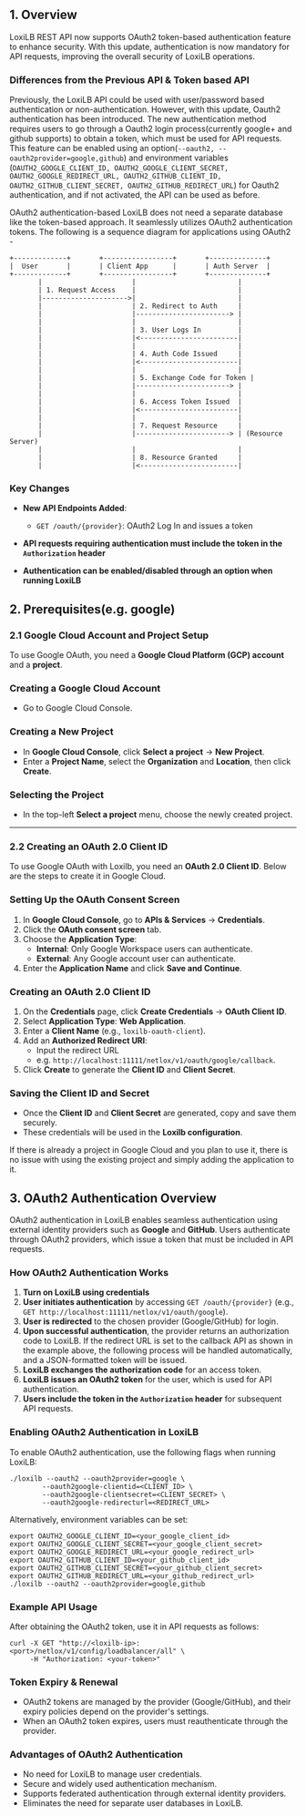 ## 1. Overview

LoxiLB REST API now supports OAuth2 token-based authentication feature to enhance security. With this update, authentication is now mandatory for API requests, improving the overall security of LoxiLB operations.

### Differences from the Previous API & Token based API

Previously, the LoxiLB API could be used with user/password based authentication or non-authentication. However, with this update, Oauth2 authentication has been introduced. The new authentication method requires users to go through a Oauth2 login process(currently google+ and github supports) to obtain a token, which must be used for API requests. This feature can be enabled using an option(`--oauth2, --oauth2provider=google,github`) and environment variables (`OAUTH2_GOOGLE_CLIENT_ID, OAUTH2_GOOGLE_CLIENT_SECRET, OAUTH2_GOOGLE_REDIRECT_URL, OAUTH2_GITHUB_CLIENT_ID, OAUTH2_GITHUB_CLIENT_SECRET, OAUTH2_GITHUB_REDIRECT_URL`) for Oauth2 authentication, and if not activated, the API can be used as before.

OAuth2 authentication-based LoxiLB does not need a separate database like the token-based approach. It seamlessly utilizes OAuth2 authentication tokens. The following is a sequence diagram for applications using OAuth2 - 

```
+-------------+       +-----------------+       +--------------+            
|  User       |       | Client App      |       | Auth Server  |            
+-------------+       +-----------------+       +--------------+            
       |                      |                         |                   
       | 1. Request Access    |                         |                   
       |--------------------->|                         |                   
       |                      | 2. Redirect to Auth     |                   
       |                      |-----------------------> |                   
       |                      |                         |                   
       |                      | 3. User Logs In         |                   
       |                      |<------------------------|                   
       |                      |                         |                   
       |                      | 4. Auth Code Issued     |                   
       |                      |<------------------------|                   
       |                      |                         |                   
       |                      | 5. Exchange Code for Token |                
       |                      |-----------------------> |                   
       |                      |                         |                   
       |                      | 6. Access Token Issued  |                   
       |                      |<------------------------|                   
       |                      |                         |                   
       |                      | 7. Request Resource     |                   
       |                      |-----------------------> | (Resource Server) 
       |                      |                         |                   
       |                      | 8. Resource Granted     |                   
       |                      |<------------------------|           
```

### Key Changes

- **New API Endpoints Added**:
    - `GET /oauth/{provider}`: OAuth2 Log In and issues a token

- **API requests requiring authentication must include the token in the `Authorization` header**
- **Authentication can be enabled/disabled through an option when running LoxiLB**

## 2. Prerequisites(e.g. google)

### **2.1 Google Cloud Account and Project Setup**

To use Google OAuth, you need a **Google Cloud Platform (GCP) account** and a **project**.

### **Creating a Google Cloud Account**

- Go to Google Cloud Console.

### **Creating a New Project**

- In **Google Cloud Console**, click **Select a project** → **New Project**.
- Enter a **Project Name**, select the **Organization** and **Location**, then click **Create**.

### **Selecting the Project**

- In the top-left **Select a project** menu, choose the newly created project.

---

### **2.2 Creating an OAuth 2.0 Client ID**

To use Google OAuth with Loxilb, you need an **OAuth 2.0 Client ID**. Below are the steps to create it in Google Cloud.

### **Setting Up the OAuth Consent Screen**

1. In **Google Cloud Console**, go to **APIs & Services** → **Credentials**.
2. Click the **OAuth consent screen** tab.
3. Choose the **Application Type**:
    - **Internal**: Only Google Workspace users can authenticate.
    - **External**: Any Google account user can authenticate.
4. Enter the **Application Name** and click **Save and Continue**.

### **Creating an OAuth 2.0 Client ID**

1. On the **Credentials** page, click **Create Credentials** → **OAuth Client ID**.
2. Select **Application Type**: **Web Application**.
3. Enter a **Client Name** (e.g., `loxilb-oauth-client`).
4. Add an **Authorized Redirect URI**:
    - Input the redirect URL
    - e.g. `http://localhost:11111/netlox/v1/oauth/google/callback`.
5. Click **Create** to generate the **Client ID** and **Client Secret**.

### **Saving the Client ID and Secret**

- Once the **Client ID** and **Client Secret** are generated, copy and save them securely.
- These credentials will be used in the **Loxilb configuration**.

If there is already a project in Google Cloud and you plan to use it, there is no issue with using the existing project and simply adding the application to it.

## 3. OAuth2 Authentication Overview

OAuth2 authentication in LoxiLB enables seamless authentication using external identity providers such as **Google** and **GitHub**. Users authenticate through OAuth2 providers, which issue a token that must be included in API requests.

### How OAuth2 Authentication Works
1. **Turn on LoxiLB using credentials**
2. **User initiates authentication** by accessing `GET /oauth/{provider}` (e.g., `GET http://localhost:11111/netlox/v1/oauth/google`).
3. **User is redirected** to the chosen provider (Google/GitHub) for login.
4. **Upon successful authentication**, the provider returns an authorization code to LoxiLB.
   If the redirect URL is set to the callback API as shown in the example above, the following process will be handled automatically, and a JSON-formatted token will be issued.
5. **LoxiLB exchanges the authorization code** for an access token.
6. **LoxiLB issues an OAuth2 token** for the user, which is used for API authentication.
7. **Users include the token in the `Authorization` header** for subsequent API requests.

### Enabling OAuth2 Authentication in LoxiLB
To enable OAuth2 authentication, use the following flags when running LoxiLB:
```
./loxilb --oauth2 --oauth2provider=google \
        --oauth2google-clientid=<CLIENT_ID> \
        --oauth2google-clientsecret=<CLIENT_SECRET> \
        --oauth2google-redirecturl=<REDIRECT_URL>
```
Alternatively, environment variables can be set:
```
export OAUTH2_GOOGLE_CLIENT_ID=<your_google_client_id>
export OAUTH2_GOOGLE_CLIENT_SECRET=<your_google_client_secret>
export OAUTH2_GOOGLE_REDIRECT_URL=<your_google_redirect_url>
export OAUTH2_GITHUB_CLIENT_ID=<your_github_client_id>
export OAUTH2_GITHUB_CLIENT_SECRET=<your_github_client_secret>
export OAUTH2_GITHUB_REDIRECT_URL=<your_github_redirect_url>
./loxilb --oauth2 --oauth2provider=google,github 
```

### Example API Usage
After obtaining the OAuth2 token, use it in API requests as follows:
```
curl -X GET "http://<loxilb-ip>:<port>/netlox/v1/config/loadbalancer/all" \
     -H "Authorization: <your-token>"
```

### Token Expiry & Renewal
- OAuth2 tokens are managed by the provider (Google/GitHub), and their expiry policies depend on the provider's settings.
- When an OAuth2 token expires, users must reauthenticate through the provider.

### Advantages of OAuth2 Authentication
- No need for LoxiLB to manage user credentials.
- Secure and widely used authentication mechanism.
- Supports federated authentication through external identity providers.
- Eliminates the need for separate user databases in LoxiLB.

